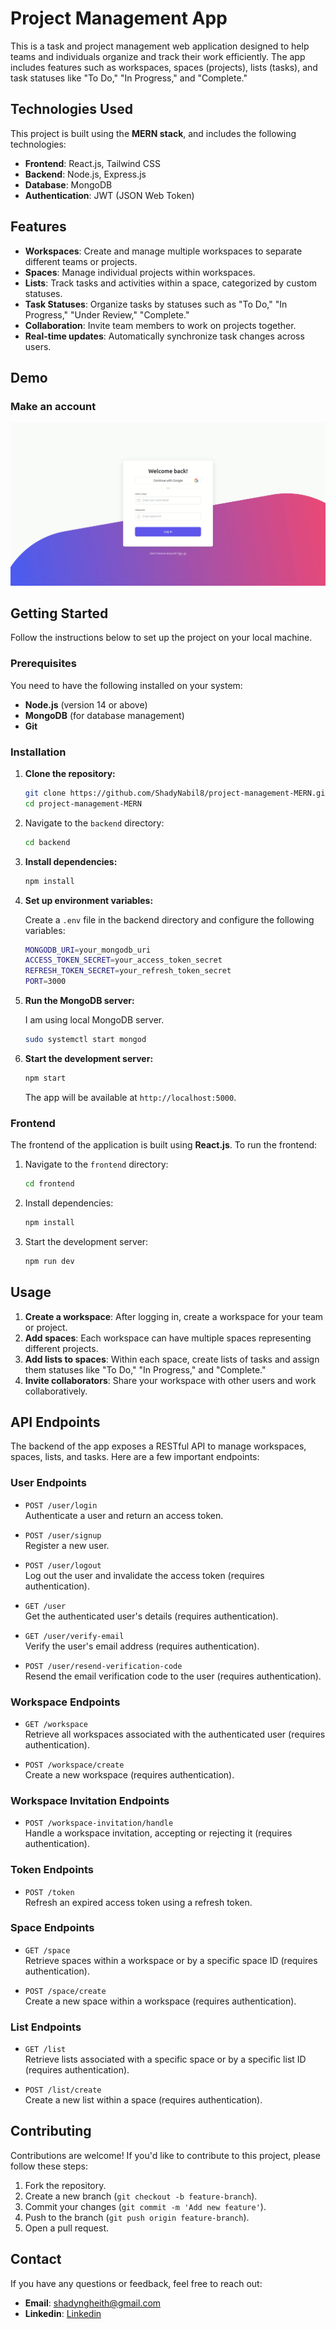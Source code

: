 # Project Management App

This is a task and project management web application designed to help teams and individuals organize and track their work efficiently. The app includes features such as workspaces, spaces (projects), lists (tasks), and task statuses like "To Do," "In Progress," and "Complete."

## Technologies Used

This project is built using the **MERN stack**, and includes the following technologies:

- **Frontend**: React.js, Tailwind CSS
- **Backend**: Node.js, Express.js
- **Database**: MongoDB
- **Authentication**: JWT (JSON Web Token)

## Features

- **Workspaces**: Create and manage multiple workspaces to separate different teams or projects.
- **Spaces**: Manage individual projects within workspaces.
- **Lists**: Track tasks and activities within a space, categorized by custom statuses.
- **Task Statuses**: Organize tasks by statuses such as "To Do," "In Progress," "Under Review," "Complete."
- **Collaboration**: Invite team members to work on projects together.
- **Real-time updates**: Automatically synchronize task changes across users.

## Demo

### Make an account

![Make Account](./MakeAccount.gif)

## Getting Started

Follow the instructions below to set up the project on your local machine.

### Prerequisites

You need to have the following installed on your system:

- **Node.js** (version 14 or above)
- **MongoDB** (for database management)
- **Git**

### Installation

1. **Clone the repository:**

   ```bash
   git clone https://github.com/ShadyNabil8/project-management-MERN.git
   cd project-management-MERN
   ```

2. Navigate to the `backend` directory:

   ```bash
   cd backend
   ```

3. **Install dependencies:**

   ```bash
   npm install
   ```

4. **Set up environment variables:**

   Create a `.env` file in the backend directory and configure the following variables:

   ```bash
   MONGODB_URI=your_mongodb_uri
   ACCESS_TOKEN_SECRET=your_access_token_secret
   REFRESH_TOKEN_SECRET=your_refresh_token_secret
   PORT=3000
   ```

5. **Run the MongoDB server:**

   I am using local MongoDB server.

   ```bash
   sudo systemctl start mongod
   ```

6. **Start the development server:**

   ```bash
   npm start
   ```

   The app will be available at `http://localhost:5000`.

### Frontend

The frontend of the application is built using **React.js**. To run the frontend:

1. Navigate to the `frontend` directory:

   ```bash
   cd frontend
   ```

2. Install dependencies:

   ```bash
   npm install
   ```

3. Start the development server:

   ```bash
   npm run dev
   ```

## Usage

1. **Create a workspace**: After logging in, create a workspace for your team or project.
2. **Add spaces**: Each workspace can have multiple spaces representing different projects.
3. **Add lists to spaces**: Within each space, create lists of tasks and assign them statuses like "To Do," "In Progress," and "Complete."
4. **Invite collaborators**: Share your workspace with other users and work collaboratively.

## API Endpoints

The backend of the app exposes a RESTful API to manage workspaces, spaces, lists, and tasks. Here are a few important endpoints:


### User Endpoints
- `POST /user/login`  
  Authenticate a user and return an access token.
  
- `POST /user/signup`  
  Register a new user.

- `POST /user/logout`  
  Log out the user and invalidate the access token (requires authentication).

- `GET /user`  
  Get the authenticated user's details (requires authentication).

- `GET /user/verify-email`  
  Verify the user's email address (requires authentication).

- `POST /user/resend-verification-code`  
  Resend the email verification code to the user (requires authentication).

### Workspace Endpoints
- `GET /workspace`  
  Retrieve all workspaces associated with the authenticated user (requires authentication).

- `POST /workspace/create`  
  Create a new workspace (requires authentication).

### Workspace Invitation Endpoints
- `POST /workspace-invitation/handle`  
  Handle a workspace invitation, accepting or rejecting it (requires authentication).

### Token Endpoints
- `POST /token`  
  Refresh an expired access token using a refresh token.

### Space Endpoints
- `GET /space`  
  Retrieve spaces within a workspace or by a specific space ID (requires authentication).

- `POST /space/create`  
  Create a new space within a workspace (requires authentication).

### List Endpoints
- `GET /list`  
  Retrieve lists associated with a specific space or by a specific list ID (requires authentication).

- `POST /list/create`  
  Create a new list within a space (requires authentication).

## Contributing

Contributions are welcome! If you'd like to contribute to this project, please follow these steps:

1. Fork the repository.
2. Create a new branch (`git checkout -b feature-branch`).
3. Commit your changes (`git commit -m 'Add new feature'`).
4. Push to the branch (`git push origin feature-branch`).
5. Open a pull request.

## Contact

If you have any questions or feedback, feel free to reach out:

- **Email**: shadyngheith@gmail.com
- **Linkedin**: [Linkedin](https://www.linkedin.com/in/shady-nabil-6823b323a/)

